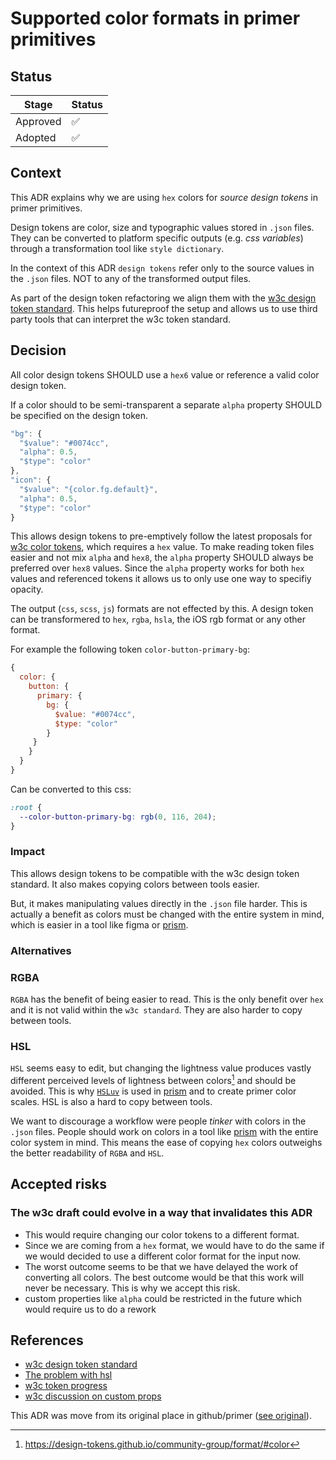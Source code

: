 # Supported color formats in primer primitives

## Status

| Stage    | Status |
| -------- | ------ |
| Approved | ✅     |
| Adopted  | ✅     |

## Context

This ADR explains why we are using `hex` colors for _source design tokens_ in primer primitives.

Design tokens are color, size and typographic values stored in `.json` files. They can be converted to platform specific outputs (e.g. _css variables_) through a transformation tool like `style dictionary`.

In the context of this ADR `design tokens` refer only to the source values in the `.json` files. NOT to any of the transformed output files.

As part of the design token refactoring we align them with the [w3c design token standard](https://design-tokens.github.io/community-group/format/#terminology). This helps futureproof the setup and allows us to use third party tools that can interpret the w3c token standard.

## Decision

All color design tokens SHOULD use a `hex6` value or reference a valid color design token.

If a color should to be semi-transparent a separate `alpha` property SHOULD be specified on the design token.

```js
"bg": {
  "$value": "#0074cc",
  "alpha": 0.5,
  "$type": "color"
},
"icon": {
  "$value": "{color.fg.default}",
  "alpha": 0.5,
  "$type": "color"
}
```

This allows design tokens to pre-emptively follow the latest proposals for [w3c color tokens](https://design-tokens.github.io/community-group/format/#color), which requires a `hex` value.
To make reading token files easier and not mix `alpha` and `hex8`, the `alpha` property SHOULD always be preferred over `hex8` values. Since the `alpha` property works for both `hex` values and referenced tokens it allows us to only use one way to specifiy opacity.

The output (`css`, `scss`, `js`) formats are not effected by this. A design token can be transformered to `hex`, `rgba`, `hsla`, the iOS rgb format or any other format.

For example the following token `color-button-primary-bg`:

```js
{
  color: {
    button: {
      primary: {
        bg: {
          $value: "#0074cc",
          $type: "color"
        }
     }
    }
  }
}
```

Can be converted to this css:

```css
:root {
  --color-button-primary-bg: rgb(0, 116, 204);
}
```

### Impact

This allows design tokens to be compatible with the w3c design token standard. It also makes copying colors between tools easier.

But, it makes manipulating values directly in the `.json` file harder. This is actually a benefit as colors must be changed with the entire system in mind, which is easier in a tool like figma or [prism](https://primer.style/prism/).

### Alternatives

### RGBA

`RGBA` has the benefit of being easier to read. This is the only benefit over `hex` and it is not valid within the `w3c standard`. They are also harder to copy between tools.

### HSL

`HSL` seems easy to edit, but changing the lightness value produces vastly different perceived levels of lightness between colors[^1] and should be avoided. This is why [`HSLuv`](https://www.hsluv.org/) is used in [prism](https://primer.style/prism/) and to create primer color scales. HSL is also a hard to copy between tools.

We want to discourage a workflow were people _tinker_ with colors in the `.json` files. People should work on colors in a tool like [prism](https://primer.style/prism/) with the entire color system in mind. This means the ease of copying `hex` colors outweighs the better readability of `RGBA` and `HSL`.

## Accepted risks

### The w3c draft could evolve in a way that invalidates this ADR

- This would require changing our color tokens to a different format.
- Since we are coming from a `hex` format, we would have to do the same if we would decided to use a different color format for the input now.
- The worst outcome seems to be that we have delayed the work of converting all colors. The best outcome would be that this work will never be necessary. This is why we accept this risk.
- custom properties like `alpha` could be restricted in the future which would require us to do a rework

## References

- [w3c design token standard](https://design-tokens.github.io/community-group/format/#color)
- [The problem with hsl](https://www.boronine.com/2012/03/26/Color-Spaces-for-Human-Beings/)
- [w3c token progress](https://www.w3.org/community/design-tokens/)
- [w3c discussion on custom props](https://github.com/design-tokens/community-group/issues/174#issuecomment-1276571751)

[^1]: <https://design-tokens.github.io/community-group/format/#color>

This ADR was move from its original place in github/primer ([see original](https://github.com/github/primer/blob/85827cee9022657301b88c3548e8dd6e3f728afa/adrs/2022-10-04-supported-color-format.md)).
